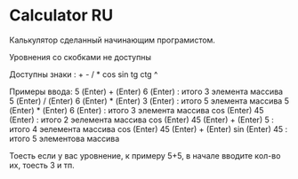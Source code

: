 # Calculator RU

Калькулятор сделанный начинающим програмистом.

Уровнения со скобками не доступны

Доступны знаки : + - / * cos sin tg ctg ^ 

Примеры ввода:   5 (Enter) + (Enter) 6 (Enter) : итого 3 элемента массива
                 5 (Enter) / (Enter) 6 (Enter) * (Enter) 3 (Enter) : итого 5 элемента массива
                 5 (Enter) * (Enter) 6 (Enter) : итого 3 элемента массива
                 cos (Enter) 45 (Enter) : итого 2 эелемента массива
                 cos (Enter) 45 (Enter) + (Enter) 5 : итого 4 эелемента массива
                 cos (Enter) 45 (Enter) + (Enter) sin (Enter) 45 : итого 5 элементова массива
                 
Тоесть если у вас уровнение, к примеру 5+5, в начале вводите кол-во их, тоесть 3 и тп.


